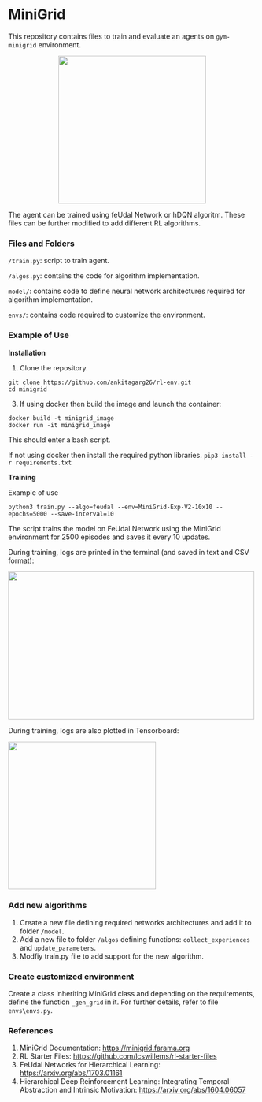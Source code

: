 # MiniGrid

 This repository contains files to train and evaluate an agents on `gym-minigrid` environment. 

 <p align="center">
     <img width="300" src="https://github.com/lcswillems/rl-starter-files/blob/master/README-rsrc/visualize-keycorridor.gif">
 </p>

 The agent can be trained using feUdal Network or hDQN algoritm. These files can be further modified to add different RL algorithms.


 ### Files and Folders 

 `/train.py`: script to train agent. 

 `/algos.py`: contains the code for algorithm implementation. 

 `model/`: contains code to define neural network architectures required for algorithm implementation.

 `envs/`: contains code required to customize the environment.  

 ### Example of Use
 
**Installation**

 1. Clone the repository.
 ```
 git clone https://github.com/ankitagarg26/rl-env.git
 cd minigrid
 ```

 3. If using docker then build the image and launch the container: 
 ```
 docker build -t minigrid_image
 docker run -it minigrid_image
 ``` 
 This should enter a bash script.

 If not using docker then install the required python libraries. `pip3 install -r requirements.txt`
 
**Training**

Example of use

 ```
 python3 train.py --algo=feudal --env=MiniGrid-Exp-V2-10x10 --epochs=5000 --save-interval=10
 ```
The script trains the model on FeUdal Network using the MiniGrid environment for 2500 episodes and saves it every 10 updates.

During training, logs are printed in the terminal (and saved in text and CSV format):

<p><img src="terminal_output.png" width=500 height=300 ></p>

During training, logs are also plotted in Tensorboard:

<p><img src="tensorboard.png" width=300 height=300></p>

### Add new algorithms

1. Create a new file defining required networks architectures and add it to folder `/model`.
2. Add a new file to folder `/algos` defining functions: `collect_experiences` and `update_parameters`.
3. Modfiy train.py file to add support for the new algorithm.

### Create customized environment

Create a class inheriting MiniGrid class and depending on the requirements, define the function `_gen_grid` in it. For further details, refer to file `envs\envs.py`. 

 ### References

 1. MiniGrid Documentation: https://minigrid.farama.org
 2. RL Starter Files: https://github.com/lcswillems/rl-starter-files
 3. FeUdal Networks for Hierarchical Learning: https://arxiv.org/abs/1703.01161
 4. Hierarchical Deep Reinforcement Learning: Integrating Temporal Abstraction and Intrinsic Motivation: https://arxiv.org/abs/1604.06057
